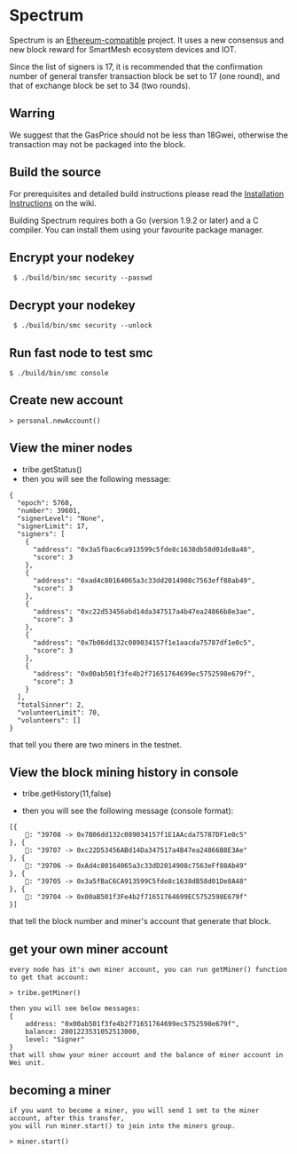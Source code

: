 # Spectrum

Spectrum is an [Ethereum-compatible](https://github.com/SmartMeshFoundation/Spectrum) project. It uses a new consensus and new block reward for SmartMesh ecosystem devices and IOT. 

Since the list of signers is 17, it is recommended that the confirmation number of general transfer transaction block be set to 17 (one round), and that of exchange block be set to 34 (two rounds).

## Warring 

We suggest that the GasPrice should not be less than 18Gwei, otherwise the transaction may not be packaged into the block.

## Build the source 

For prerequisites and detailed build instructions please read the [Installation Instructions](https://github.com/SmartMeshFoundation/Spectrum/wiki/Building-Specturm) on the wiki.

Building Spectrum requires both a Go (version 1.9.2 or later) and a C compiler. You can install them using your favourite package manager.

## Encrypt your nodekey

     $ ./build/bin/smc security --passwd
## Decrypt your nodekey

     $ ./build/bin/smc security --unlock
     
## Run fast node to test smc

    $ ./build/bin/smc console
    
## Create new account

    > personal.newAccount()

## View the miner nodes

* tribe.getStatus()
* then you will see the following message:
<pre><code>{
  "epoch": 5760,
  "number": 39601,
  "signerLevel": "None",
  "signerLimit": 17,
  "signers": [
    {
      "address": "0x3a5fbac6ca913599c5fde8c1638db58d01de8a48",
      "score": 3
    },
    {
      "address": "0xad4c80164065a3c33dd2014908c7563eff88ab49",
      "score": 3
    },
    {
      "address": "0xc22d53456abd14da347517a4b47ea24866b8e3ae",
      "score": 3
    },
    {
      "address": "0x7b06dd132c089034157f1e1aacda75787df1e0c5",
      "score": 3
    },
    {
      "address": "0x00ab501f3fe4b2f71651764699ec5752598e679f",
      "score": 3
    }
  ],
  "totalSinner": 2,
  "volunteerLimit": 70,
  "volunteers": []
}</code></pre>

that tell you there are two miners in the testnet.

## View the block mining history in console

* tribe.getHistory(11,false)
    
* then you will see the following message (console format):
<pre><code>[{
    🔨: "39708 -> 0x7B06dd132c089034157f1E1AAcda75787DF1e0c5"
}, {
    🔨: "39707 -> 0xc22D53456ABd14Da347517a4B47ea24866B8E3Ae"
}, {
    🔨: "39706 -> 0xAd4c80164065a3c33dD2014908c7563eFf88Ab49"
}, {
    🔨: "39705 -> 0x3a5fBaC6CA913599C5fde8c1638dB58d01De8A48"
}, {
    🔨: "39704 -> 0x00aB501f3Fe4b2f71651764699EC5752598E679f"
}]</code></pre>

that tell the block number and miner's account that generate that block.

## get your own miner account

    every node has it's own miner account, you can run getMiner() function to get that account:

    > tribe.getMiner() 

    then you will see below messages:
    {
        address: "0x00ab501f3fe4b2f71651764699ec5752598e679f",
        balance: 2001223531052513000,
        level: "Signer"
    }
    that will show your miner account and the balance of miner account in Wei unit.

## becoming a miner 

    if you want to become a miner, you will send 1 smt to the miner account, after this transfer,
    you will run miner.start() to join into the miners group.

    > miner.start()
